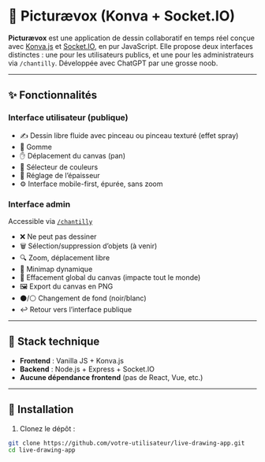 # 🎨 Picturævox (Konva + Socket.IO)

**Picturævox** est une application de dessin collaboratif en temps réel conçue avec [Konva.js](https://konvajs.org/) et [Socket.IO](https://socket.io/), en pur JavaScript. Elle propose deux interfaces distinctes : une pour les utilisateurs publics, et une pour les administrateurs via `/chantilly`. Développée avec ChatGPT par une grosse noob.

---

## ✨ Fonctionnalités

### Interface utilisateur (publique)
- ✍️ Dessin libre fluide avec pinceau ou pinceau texturé (effet spray)
- 🧽 Gomme
- ✋ Déplacement du canvas (pan)
- 🎨 Sélecteur de couleurs
- 📏 Réglage de l’épaisseur
- ⚙️ Interface mobile-first, épurée, sans zoom

### Interface admin
Accessible via [`/chantilly`](http://localhost:3000/chantilly)
- ❌ Ne peut pas dessiner
- 🗑️ Sélection/suppression d’objets (à venir)
- 🔍 Zoom, déplacement libre
- 🧭 Minimap dynamique
- 🧼 Effacement global du canvas (impacte tout le monde)
- 🖼️ Export du canvas en PNG
- ⚫/⚪ Changement de fond (noir/blanc)
- ↩️ Retour vers l’interface publique

---

## 🧱 Stack technique

- **Frontend** : Vanilla JS + Konva.js
- **Backend** : Node.js + Express + Socket.IO
- **Aucune dépendance frontend** (pas de React, Vue, etc.)

---

## 🚀 Installation

1. Clonez le dépôt :
```bash
git clone https://github.com/votre-utilisateur/live-drawing-app.git
cd live-drawing-app
